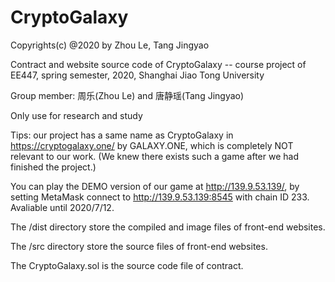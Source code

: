 # CryptoGalaxy

Copyrights(c) @2020 by Zhou Le, Tang Jingyao

Contract and website source code of CryptoGalaxy -- course project of EE447, spring semester, 2020, Shanghai Jiao Tong University

Group member: 周乐(Zhou Le) and 唐静瑶(Tang Jingyao)

Only use for research and study

Tips: our project has a same name as CryptoGalaxy in https://cryptogalaxy.one/ by GALAXY.ONE, which is completely NOT relevant to our work. (We knew there exists such a game after we had finished the project.)

You can play the DEMO version of our game at http://139.9.53.139/, by setting MetaMask connect to http://139.9.53.139:8545 with chain ID 233. Avaliable until 2020/7/12.


The /dist directory store the compiled and image files of front-end websites.

The /src directory store the source files of front-end websites.

The CryptoGalaxy.sol is the source code file of contract.

